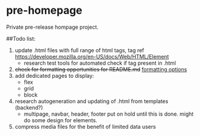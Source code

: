 # pre-homepage
Private pre-release hompage project.

##Todo list:

1. update .html files with full range of html tags, tag ref https://developer.mozilla.org/en-US/docs/Web/HTML/Element
   - research test tools for automated check if tag present in .html
2. ~~check for formatting oppertunities for README.md~~ [formatting options](https://docs.github.com/en/get-started/writing-on-github/getting-started-with-writing-and-formatting-on-github/basic-writing-and-formatting-syntax)
3. add dedicated pages to display:
   - flex
   - grid
   - block
4. research autogeneration and updating of .html from templates (backend?)
   - multipage, navbar, header, footer put on hold until this is done. might do some design for elements.
5. compress media files for the benefit of limited data users
